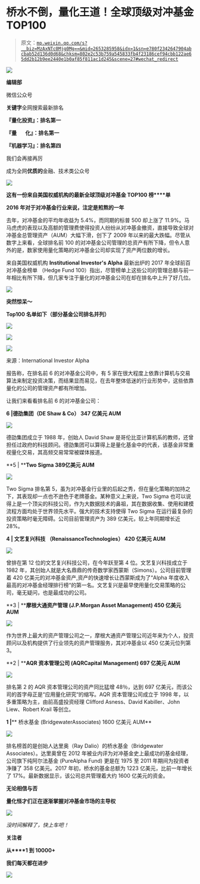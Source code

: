 # 桥水不倒，量化王道！全球顶级对冲基金 TOP100

> 原文：[`mp.weixin.qq.com/s?__biz=MzAxNTc0Mjg0Mg==&mid=2653285958&idx=1&sn=e780f2342647904abcbab52d136d0d68&chksm=802e2c53b759a545833fb4f23186cef94cbb122ae65dd2b12b9ee2440e1b0af85f811ac1d245&scene=27#wechat_redirect`](http://mp.weixin.qq.com/s?__biz=MzAxNTc0Mjg0Mg==&mid=2653285958&idx=1&sn=e780f2342647904abcbab52d136d0d68&chksm=802e2c53b759a545833fb4f23186cef94cbb122ae65dd2b12b9ee2440e1b0af85f811ac1d245&scene=27#wechat_redirect)

![](img/cb3bd660442e6bc134fbecf2477c43d1.png)

**编辑部**

微信公众号

**关键字**全网搜索最新排名

**『量化投资』：排名第一**

**『量       化』：排名第一**

**『机器学习』：排名第四**

我们会再接再厉

成为全网**优质的**金融、技术类公众号

![](img/aa55e7eb5d6c9ebef5576a97f7b8a4da.png)

**这有一份来自美国权威机构的最新全球顶级对冲基金 TOP100 榜****单**

**2016 年对于对冲基金行业来说，注定是煎熬的一年**

去年，对冲基金的平均年收益为 5.4%，而同期的标普 500 却上涨了 11.9%。马马虎虎的表现以及高额的管理费使得投资人纷纷从对冲基金撤资，直接导致全球对冲基金总管理资产（AUM）大幅下滑，创下了 2009 年以来的最大跌幅。尽管从数字上来看，全球排名前 100 的对冲基金公司管理的总资产有所下降，但令人意外的是，数家使用量化策略的对冲基金公司却实现了资产两位数的增长。

来自美国权威机构 **Institutional Investor's Alpha** 最新出炉的 2017 年全球前百对冲基金榜单 （Hedge Fund 100）指出，尽管榜单上这些公司的管理总额与前一年相比有所下降，但几家专注于量化的对冲基金公司在却在排名中上升了好几位。

![](img/b47f47293661b45ff620e0649caffefc.png)

**突然惊呆～**

**Top100 名单如下（部分基金公司排名并列）**

![](img/7154d39e544353bae6d91e66cfd8b9ee.png)

![](img/3d14c187a4d009d7262eb0ec732ac46e.png)

![](img/f8cb9acab80ebb4180062d1a41eff226.png)

来源：International Investor Alpha

报告称，在排名前 6 的对冲基金公司中，有 5 家在很大程度上依靠计算机与交易算法来制定投资决策，而结果显而易见，在去年整体低迷的行业形势中，这些依靠量化的公司的管理资产都有所增加。

让我们来看看排名前 6 的对冲基金公司：

**6 |****德劭集团（DE Shaw & Co）**** 347 亿美元 AUM**

![](img/0bf54b401c86699cff2639c84d531f8c.png)

德劭集团成立于 1988 年，创始人 David Shaw 是哥伦比亚计算机系的教师，还曾担任过政府的科技顾问。德劭集团可以算得上是量化基金中的代表，该基金非常重视量化交易，其高频交易常常被媒体报道。

**5 | ****Two Sigma ****389****亿美元 AUM**

![](img/e73db8f44c0f62348f3755f60b095749.png)

Two Sigma 排名第 5，虽为对冲基金行业里的后起之秀，但在量化策略的加持之下，其表现却一点也不逊色于老牌基金。某种意义上来说，Two Sigma 也可以说得上是一个顶尖的科技公司，作为大数据技术的鼻祖，其在数据收集、使用和建模流程方面均处于世界领先水平。强大的技术支持使得 Two Sigma 在运行最复杂的投资策略时毫无障碍。公司目前管理资产为 389 亿美元，较上年同期增长近 28%。

**4 | ****文艺复兴科技 （RenaissanceTechnologies）**** 420 亿美元 AUM**

![](img/4f34ac1793db94066dacc4bfa519df57.png)

曾排在第 12 位的文艺复兴科技公司，在今年跃至第 4 位。文艺复兴科技成立于 1982 年，其创始人就是大名鼎鼎的传奇数学家西蒙斯（Simons）。公司目前管理着 420 亿美元的对冲基金资产,资产的快速增长让西蒙斯成为了“Alpha 年度收入最高的对冲基金经理排行榜“的第一名。文艺复兴是最早使用量化交易策略的公司，毫无疑问，也是最成功的公司。

**3 | ****摩根大通资产管理 (J.P.Morgan Asset Management) 450 亿美元 AUM**

![](img/6d937a461ecf0b82010a10390e5d44a5.png)

作为世界上最大的资产管理公司之一，摩根大通资产管理公司近年来为个人，投资顾问以及机构提供了行业领先的资产管理服务，其对冲基金以 450 亿美元位列第 3。

**2 | ****AQR 资本管理公司 (AQRCapital Management) 697 亿美元 AUM**  

![](img/0a653327a4355d93d6ae0b00af48d239.png)

排名第 2 的 AQR 资本管理公司的资产同比猛增 48％，达到 697 亿美元，而该公司的首字母正是“应用量化研究“的缩写。AQR 资本管理公司成立于 1998 年，以多重策略为主，由前高盛投资经理 Clifford Asness、David Kabiller、John Liew、Robert Krail 等创立。

**1 |**** 桥水基金 (BridgewaterAssociates) 1600 亿美元 AUM**

![](img/47488218446df393eee3bf241f0c1fd7.png)

排名榜首的是创始人达里奥（Ray Dalio）的桥水基金（Bridgewater Associates）。达里奥曾在 2012 年被业内评为对冲基金史上最成功的基金经理，公司旗下纯阿尔法基金 (PureAlpha Fund) 更是在 1975 至 2011 年期间为投资者净赚了 358 亿美元。2017 年初，桥水的基金总额为 1223 亿美元，比前一年增长了 17%。最新数据显示，该公司总共管理着大约 1600 亿美元的资金。

**无论相信与否**

**量化怪才们正在逐渐掌握对冲基金市场的主导权**

![](img/d78e760bd515503b2093852251b5ed7a.png)

*没时间解释了，快上车吧！*

**关注者**

**从****1 到 10000+**

**我们每天都在进步**

![](img/75adf94249ccd19cd678f27528ec406b.png)
